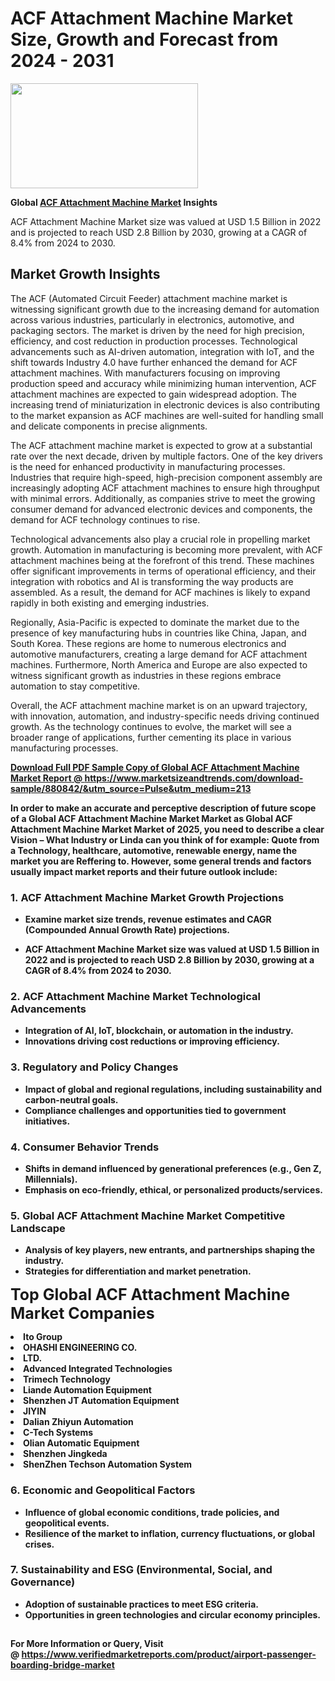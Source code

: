 <H1>ACF Attachment Machine Market Size, Growth and Forecast from 2024 - 2031</H1><img class="aligncenter size-medium wp-image-584254" src="https://thirdeyenews.in/wp-content/uploads/2024/09/Global-Market-Research-300x168.jpeg" alt="" width="300" height="168" /><p><strong>Global&nbsp;<a href="https://www.marketsizeandtrends.com/download-sample/880842/&amp;utm_source=Pulse&amp;utm_medium=213">ACF Attachment Machine Market</a> Insights</strong></p><p>ACF Attachment Machine Market size was valued at USD 1.5 Billion in 2022 and is projected to reach USD 2.8 Billion by 2030, growing at a CAGR of 8.4% from 2024 to 2030.</p><p><h2>Market Growth Insights</h2> <p>The ACF (Automated Circuit Feeder) attachment machine market is witnessing significant growth due to the increasing demand for automation across various industries, particularly in electronics, automotive, and packaging sectors. The market is driven by the need for high precision, efficiency, and cost reduction in production processes. Technological advancements such as AI-driven automation, integration with IoT, and the shift towards Industry 4.0 have further enhanced the demand for ACF attachment machines. With manufacturers focusing on improving production speed and accuracy while minimizing human intervention, ACF attachment machines are expected to gain widespread adoption. The increasing trend of miniaturization in electronic devices is also contributing to the market expansion as ACF machines are well-suited for handling small and delicate components in precise alignments.</p> <p><strong><a href="#"></a></strong></p> <p>The ACF attachment machine market is expected to grow at a substantial rate over the next decade, driven by multiple factors. One of the key drivers is the need for enhanced productivity in manufacturing processes. Industries that require high-speed, high-precision component assembly are increasingly adopting ACF attachment machines to ensure high throughput with minimal errors. Additionally, as companies strive to meet the growing consumer demand for advanced electronic devices and components, the demand for ACF technology continues to rise.</p> <p>Technological advancements also play a crucial role in propelling market growth. Automation in manufacturing is becoming more prevalent, with ACF attachment machines being at the forefront of this trend. These machines offer significant improvements in terms of operational efficiency, and their integration with robotics and AI is transforming the way products are assembled. As a result, the demand for ACF machines is likely to expand rapidly in both existing and emerging industries.</p> <p>Regionally, Asia-Pacific is expected to dominate the market due to the presence of key manufacturing hubs in countries like China, Japan, and South Korea. These regions are home to numerous electronics and automotive manufacturers, creating a large demand for ACF attachment machines. Furthermore, North America and Europe are also expected to witness significant growth as industries in these regions embrace automation to stay competitive.</p> <p>Overall, the ACF attachment machine market is on an upward trajectory, with innovation, automation, and industry-specific needs driving continued growth. As the technology continues to evolve, the market will see a broader range of applications, further cementing its place in various manufacturing processes.</p> <p><strong><a href="#"></p><p><span class=""><strong>Download Full PDF Sample Copy of Global ACF Attachment Machine Market Report</strong> @ <a href="https://www.marketsizeandtrends.com/download-sample/880842/&amp;utm_source=Pulse&amp;utm_medium=213" target="_blank">https://www.marketsizeandtrends.com/download-sample/880842/&amp;utm_source=Pulse&amp;utm_medium=213</a></span></p><p>In order to make an accurate and perceptive description of future scope of a Global&nbsp;ACF Attachment Machine Market Market as Global&nbsp;ACF Attachment Machine Market Market of 2025, you need to describe a clear Vision &ndash; What Industry or Linda can you think of for example: Quote from a Technology, healthcare, automotive, renewable energy, name the market you are Reffering to. However, some general trends and factors usually impact market reports and their future outlook include:</p><h3>1.&nbsp;<strong>ACF Attachment Machine Market Growth Projections</strong></h3><ul><li>Examine market size trends, revenue estimates and CAGR (Compounded Annual Growth Rate) projections.</li><li><p>ACF Attachment Machine Market size was valued at USD 1.5 Billion in 2022 and is projected to reach USD 2.8 Billion by 2030, growing at a CAGR of 8.4% from 2024 to 2030.</p></li></ul><h3>2.&nbsp;<strong>ACF Attachment Machine Market Technological Advancements</strong></h3><ul><li>Integration of AI, IoT, blockchain, or automation in the industry.</li><li>Innovations driving cost reductions or improving efficiency.</li></ul><h3>3.&nbsp;<strong>Regulatory and Policy Changes</strong></h3><ul><li>Impact of global and regional regulations, including sustainability and carbon-neutral goals.</li><li>Compliance challenges and opportunities tied to government initiatives.</li></ul><h3>4.&nbsp;<strong>Consumer Behavior Trends</strong></h3><ul><li>Shifts in demand influenced by generational preferences (e.g., Gen Z, Millennials).</li><li>Emphasis on eco-friendly, ethical, or personalized products/services.</li></ul><h3>5.&nbsp;<strong>Global ACF Attachment Machine Market Competitive Landscape</strong></h3><ul><li>Analysis of key players, new entrants, and partnerships shaping the industry.</li><li>Strategies for differentiation and market penetration.</li></ul><p data-pm-slice="1 1 []"><span style="color: inherit; font-family: inherit; font-size: 25px;">Top Global ACF Attachment Machine Market Companies</span></p><div class="" data-test-id=""><p><li>Ito Group</li><li> OHASHI ENGINEERING CO.</li><li> LTD.</li><li> Advanced Integrated Technologies</li><li> Trimech Technology</li><li> Liande Automation Equipment</li><li> Shenzhen JT Automation Equipment</li><li> JIYIN</li><li> Dalian Zhiyun Automation</li><li> C-Tech Systems</li><li> Olian Automatic Equipment</li><li> Shenzhen Jingkeda</li><li> ShenZhen Techson Automation System</li></p></div><h3>6.&nbsp;<strong>Economic and Geopolitical Factors</strong></h3><ul><li>Influence of global economic conditions, trade policies, and geopolitical events.</li><li>Resilience of the market to inflation, currency fluctuations, or global crises.</li></ul><h3>7.&nbsp;<strong>Sustainability and ESG (Environmental, Social, and Governance)</strong></h3><ul><li>Adoption of sustainable practices to meet ESG criteria.</li><li>Opportunities in green technologies and circular economy principles.</li></ul><h2><strong style="font-size: 14px;">For More Information or Query, Visit @&nbsp;</strong><a style="background-color: #ffffff; font-size: 14px;" href="https://www.marketsizeandtrends.com/report/acf-attachment-machine-market/" target="_blank">https://www.verifiedmarketreports.com/product/airport-passenger-boarding-bridge-market</a></h2>
